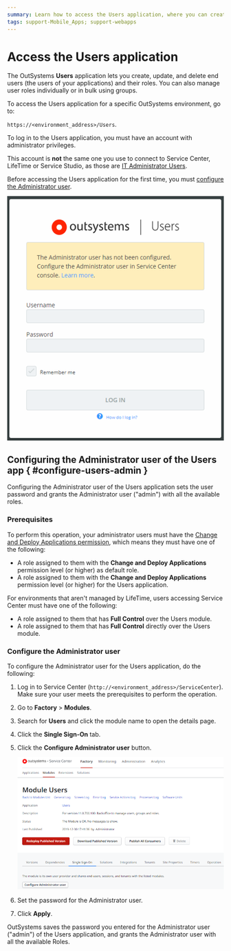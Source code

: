 ```yaml
---
summary: Learn how to access the Users application, where you can create, update, and delete end users (users of your applications) and their roles.
tags: support-Mobile_Apps; support-webapps
---
```


# Access the Users application


The OutSystems **Users** application lets you create, update, and delete end users (the users of your applications) and their roles. You can also manage user roles individually or in bulk using groups.

To access the Users application for a specific OutSystems environment, go to:

`https://<environment_address>/Users`.

To log in to the Users application, you must have an account with administrator privileges.

<div class="info" markdown="1">

This account is **not** the same one you use to connect to Service Center, LifeTime or Service Studio, as those are [IT Administrator Users](../../../managing-the-applications-lifecycle/manage-it-teams/intro.md).

</div>

Before accessing the Users application for the first time, you must [configure the Administrator user](#configure-users-admin).

![Users app login screen before configuring the Administrator user](images/users-first-login-usr.png)

## Configuring the Administrator user of the Users app { #configure-users-admin }

Configuring the Administrator user of the Users application sets the user password and grants the Administrator user ("admin") with all the available roles.

### Prerequisites

To perform this operation, your administrator users must have the [Change and Deploy Applications permission](../../../managing-the-applications-lifecycle/manage-it-teams/about-permission-levels.md#env-permission-levels), which means they must have one of the following:

* A role assigned to them with the **Change and Deploy Applications** permission level (or higher) as default role.
* A role assigned to them with the **Change and Deploy Applications** permission level (or higher) for the Users application.

For environments that aren't managed by LifeTime, users accessing Service Center must have one of the following:

* A role assigned to them that has **Full Control** over the Users module.
* A role assigned to them that has  **Full Control** directly over the Users module.

### Configure the Administrator user

To configure the Administrator user for the Users application, do the following:

1. Log in to Service Center (`http://<environment_address>/ServiceCenter`). Make sure your user meets the prerequisites to perform the operation.

1. Go to **Factory** > **Modules**.

1. Search for **Users** and click the module name to open the details page.

1. Click the **Single Sign-On** tab.

1. Click the **Configure Administrator user** button.

    ![Configure the Administrator user of the Users application](images/users-configure-admin-sc.png)

1. Set the password for the Administrator user.

1. Click **Apply**.

OutSystems saves the password you entered for the Administrator user ("admin") of the Users application, and grants the Administrator user with all the available Roles.
